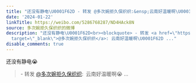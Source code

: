 ```yaml
---
title: "还没有静电\U0001F62D - 转发 @多次婉拒久保织织:&ensp;云南好温暖啊\U0001F62D"
date: '2024-01-22'
linkTitle: https://weibo.com/5286768287/ND4HAck8N
source: 多次婉拒久保织织的微博
description: "还没有静电\U0001F62D<br><blockquote> - 转发 <a href=\"https://weibo.com/5286768287\"
  target=\"_blank\">@多次婉拒久保织织</a>: 云南好温暖啊\U0001F62D ..."
disable_comments: true
---
```

还没有静电😭<br><blockquote> - 转发 <a href="https://weibo.com/5286768287" target="_blank">@多次婉拒久保织织</a>: 云南好温暖啊😭 ...